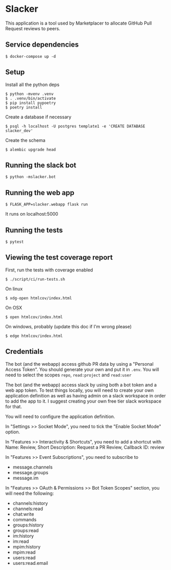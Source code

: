 Slacker
=======

This application is a tool used by Marketplacer to allocate GitHub
Pull Request reviews to peers.


Service dependencies
--------------------

    $ docker-compose up -d

Setup
-----

Install all the python deps

    $ python -mvenv .venv
    $ . .venv/bin/activate
    $ pip install pypoetry
    $ poetry install

Create a database if necessary

    $ psql -h localhost -U postgres template1 -e 'CREATE DATABASE slacker_dev'

Create the schema

    $ alembic upgrade head

Running the slack bot
---------------------

    $ python -mslacker.bot

Running the web app
-------------------

    $ FLASK_APP=slacker.webapp flask run

It runs on localhost:5000

Running the tests
-----------------

    $ pytest

Viewing the test coverage report
--------------------------------

First, run the tests with coverage enabled

    $ ./script/ci/run-tests.sh

On linux

    $ xdg-open htmlcov/index.html

On OSX

    $ open htmlcov/index.html

On windows, probably (update this doc if I'm wrong please)

    $ edge htmlcov/index.html

Credentials
-----------

The bot (and the webapp) access github PR data by using a "Personal
Access Token". You should generate your own and put it in `.env`. You
will need to select the scopes `repo`, `read:project` and `read:user`

The bot (and the webapp) access slack by using both a bot token and a
web app token. To test things locally, you will need to create your
own application definition as well as having admin on a slack
workspace in order to add the app to it. I suggest creating your own
free tier slack workspace for that.

You will need to configure the application definition.

In "Settings >> Socket Mode", you need to tick the "Enable Socket
Mode" option.

In "Features >> Interactivity & Shortcuts", you need to add a shortcut
with Name: Review, Short Description: Request a PR Review, Callback
ID: review

In "Features >> Event Subscriptions", you need to subscribe to

 * message.channels
 * message.groups
 * message.im

In "Features >> OAuth & Permissions >> Bot Token Scopes" section, you
will need the following:

 * channels:history
 * channels:read
 * chat:write
 * commands
 * groups:history
 * groups:read
 * im:history
 * im:read
 * mpim:history
 * mpim:read
 * users:read
 * users:read.email

